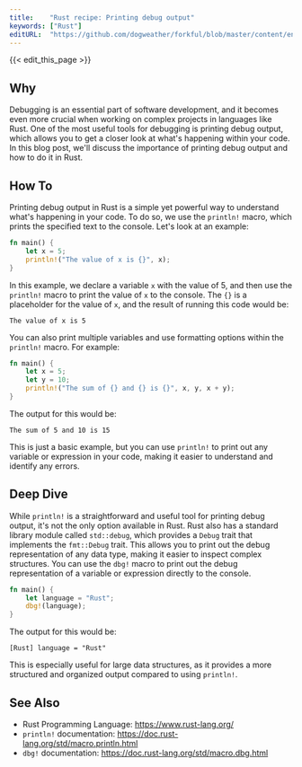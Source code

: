 ```yaml
---
title:    "Rust recipe: Printing debug output"
keywords: ["Rust"]
editURL:  "https://github.com/dogweather/forkful/blob/master/content/en/rust/printing-debug-output.md"
---
```


{{< edit_this_page >}}

## Why

Debugging is an essential part of software development, and it becomes even more crucial when working on complex projects in languages like Rust. One of the most useful tools for debugging is printing debug output, which allows you to get a closer look at what's happening within your code. In this blog post, we'll discuss the importance of printing debug output and how to do it in Rust.

## How To

Printing debug output in Rust is a simple yet powerful way to understand what's happening in your code. To do so, we use the `println!` macro, which prints the specified text to the console. Let's look at an example:

```Rust
fn main() {
    let x = 5;
    println!("The value of x is {}", x);
}
```

In this example, we declare a variable `x` with the value of 5, and then use the `println!` macro to print the value of `x` to the console. The `{}` is a placeholder for the value of `x`, and the result of running this code would be:

```
The value of x is 5
```

You can also print multiple variables and use formatting options within the `println!` macro. For example:

```Rust
fn main() {
    let x = 5;
    let y = 10;
    println!("The sum of {} and {} is {}", x, y, x + y);
}
```

The output for this would be:

```
The sum of 5 and 10 is 15
```

This is just a basic example, but you can use `println!` to print out any variable or expression in your code, making it easier to understand and identify any errors.

## Deep Dive

While `println!` is a straightforward and useful tool for printing debug output, it's not the only option available in Rust. Rust also has a standard library module called `std::debug`, which provides a `Debug` trait that implements the `fmt::Debug` trait. This allows you to print out the debug representation of any data type, making it easier to inspect complex structures. You can use the `dbg!` macro to print out the debug representation of a variable or expression directly to the console.

```Rust
fn main() {
    let language = "Rust";
    dbg!(language);
}
```

The output for this would be:

```
[Rust] language = "Rust"
```

This is especially useful for large data structures, as it provides a more structured and organized output compared to using `println!`.

## See Also

- Rust Programming Language: https://www.rust-lang.org/
- `println!` documentation: https://doc.rust-lang.org/std/macro.println.html
- `dbg!` documentation: https://doc.rust-lang.org/std/macro.dbg.html